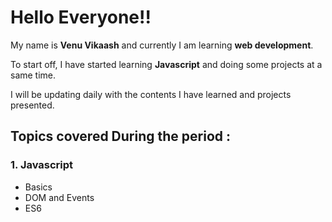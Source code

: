 # **Hello Everyone!!**

My name is **Venu Vikaash** and currently I am learning **web development**.

To start off, I have started learning **Javascript** and doing some projects at a same time.

I will be updating daily with the contents I have learned and projects presented.

## Topics covered During the period :

### 1. Javascript
* Basics 
* DOM and Events
* ES6


